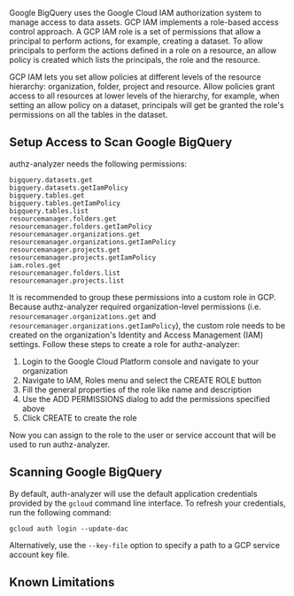 Google BigQuery uses the Google Cloud IAM authorization system to manage access to data assets. GCP IAM implements a role-based access control approach. A GCP IAM role is a set of permissions that allow a principal to perform actions, for example, creating a dataset. To allow principals to perform the actions defined in a role on a resource, an allow policy is created which lists the principals, the role and the resource.

GCP IAM lets you set allow policies at different levels of the resource hierarchy: organization, folder, project and resource. Allow policies grant access to all resources at lower levels of the hierarchy, for example, when setting an allow policy on a dataset, principals will get be granted the role's permissions on all the tables in the dataset.

## Setup Access to Scan Google BigQuery
authz-analyzer needs the following permissions:
```
bigquery.datasets.get
bigquery.datasets.getIamPolicy
bigquery.tables.get
bigquery.tables.getIamPolicy
bigquery.tables.list
resourcemanager.folders.get
resourcemanager.folders.getIamPolicy
resourcemanager.organizations.get
resourcemanager.organizations.getIamPolicy
resourcemanager.projects.get
resourcemanager.projects.getIamPolicy
iam.roles.get
resourcemanager.folders.list
resourcemanager.projects.list
```

It is recommended to group these permissions into a custom role in GCP. Because authz-analyzer required organization-level permissions (i.e. `resourcemanager.organizations.get` and `resourcemanager.organizations.getIamPolicy`), the custom role needs to be created on the organization's Identity and Access Management (IAM) settings. Follow these steps to create a role for authz-analyzer:

1. Login to the Google Cloud Platform console and navigate to your organization
2. Navigate to IAM, Roles menu and select the CREATE ROLE button
3. Fill the general properties of the role like name and description
4. Use the ADD PERMISSIONS dialog to add the permissions specified above
5. Click CREATE to create the role

Now you can assign to the role to the user or service account that will be used to run authz-analyzer.

## Scanning Google BigQuery
By default, auth-analyzer will use the default application credentials provided by the `gcloud` command line interface. To refresh your credentials, run the following command:
```
gcloud auth login --update-dac
```
Alternatively, use the `--key-file` option to specify a path to a GCP service account key file.

## Known Limitations